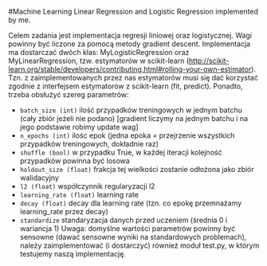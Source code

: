 #Machine Learning
Linear Regression and Logistic Regression implemented by me. 

Celem zadania jest implementacja regresji liniowej oraz logistycznej. Wagi powinny być liczone za pomocą metody gradient descent.
Implementacja ma dostarczać dwóch klas: MyLogisticRegression oraz MyLinearRegression, tzw. estymatorów w scikit-learn (http://scikit-learn.org/stable/developers/contributing.html#rolling-your-own-estimator). Tzn. z zaimplementowanych przez nas estymatorów musi się dać korzystać zgodnie z interfejsem estymatorów z scikit-learn (fit, predict).
Ponadto, trzeba obsłużyć szereg parametrów:
* `batch_size (int)` ilość przypadków treningowych w jednym batchu (cały zbiór jeżeli nie podano) [gradient liczymy na jednym batchu i na jego podstawie robimy update wag]
* `n_epochs (int)` ilośc epok (jedna epoka = przejrzenie wszystkich przypadków treningowych, dokładnie raz)
* `shuffle (bool)` w przypadku True, w każdej iteracji kolejność przypadków powinna być losowa
* `holdout_size (float)` frakcja tej wielkości zostanie odłożona jako zbiór walidacyjny
* `l2 (float)` współczynnik regularyzacji l2
* `learning_rate (float)` learning rate
* `decay (float)` decay dla learning rate (tzn. co epokę przemnażamy learning_rate przez decay)
* `standardize` standaryzacja danych przed uczeniem (średnia 0 i wariancja 1)
Uwaga:
domyślne wartości parametrów powinny być sensowne (dawać sensowne wyniki na standardowych problemach),
należy zaimplementować (i dostarczyć) również moduł test.py, w którym testujemy naszą implementację.
